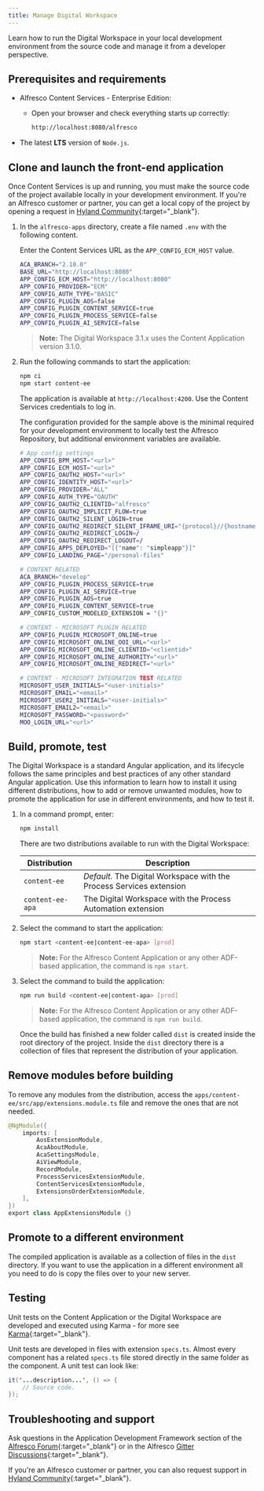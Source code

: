 ```yaml
---
title: Manage Digital Workspace
---
```


Learn how to run the Digital Workspace in your local development environment from the source code and manage it from a developer perspective.

## Prerequisites and requirements

* Alfresco Content Services - Enterprise Edition:
  * Open your browser and check everything starts up correctly:

    ```bash
    http://localhost:8080/alfresco
    ```

* The latest **LTS** version of `Node.js`.

## Clone and launch the front-end application

Once Content Services is up and running, you must make the source code of the project available locally in your development environment. If you're an Alfresco customer or partner, you can get a local copy of the project by opening a request in [Hyland Community](https://community.hyland.com/tskb){:target="_blank"}.

1. In the `alfresco-apps` directory, create a file named `.env` with the following content.

    Enter the Content Services URL as the `APP_CONFIG_ECM_HOST` value.

    ```bash
    ACA_BRANCH="2.10.0"
    BASE_URL="http://localhost:8080"
    APP_CONFIG_ECM_HOST="http://localhost:8080"
    APP_CONFIG_PROVIDER="ECM"
    APP_CONFIG_AUTH_TYPE="BASIC"
    APP_CONFIG_PLUGIN_AOS=false
    APP_CONFIG_PLUGIN_CONTENT_SERVICE=true
    APP_CONFIG_PLUGIN_PROCESS_SERVICE=false
    APP_CONFIG_PLUGIN_AI_SERVICE=false
    ```

    > **Note:** The Digital Workspace 3.1.x uses the Content Application version 3.1.0.

2. Run the following commands to start the application:

    ```bash
    npm ci
    npm start content-ee
    ```

    The application is available at `http://localhost:4200`. Use the Content Services credentials to log in.

    The configuration provided for the sample above is the minimal required for your development environment to locally test the Alfresco Repository, but additional environment variables are available.

    ```bash
    # App config settings
    APP_CONFIG_BPM_HOST="<url>"
    APP_CONFIG_ECM_HOST="<url>"
    APP_CONFIG_OAUTH2_HOST="<url>"
    APP_CONFIG_IDENTITY_HOST="<url>"
    APP_CONFIG_PROVIDER="ALL"
    APP_CONFIG_AUTH_TYPE="OAUTH"
    APP_CONFIG_OAUTH2_CLIENTID="alfresco"
    APP_CONFIG_OAUTH2_IMPLICIT_FLOW=true
    APP_CONFIG_OAUTH2_SILENT_LOGIN=true
    APP_CONFIG_OAUTH2_REDIRECT_SILENT_IFRAME_URI="{protocol}//{hostname}{:port}/assets/silent-refresh.html"
    APP_CONFIG_OAUTH2_REDIRECT_LOGIN=/
    APP_CONFIG_OAUTH2_REDIRECT_LOGOUT=/
    APP_CONFIG_APPS_DEPLOYED="[{"name": "simpleapp"}]"
    APP_CONFIG_LANDING_PAGE="/personal-files"

    # CONTENT RELATED
    ACA_BRANCH="develop"
    APP_CONFIG_PLUGIN_PROCESS_SERVICE=true
    APP_CONFIG_PLUGIN_AI_SERVICE=true
    APP_CONFIG_PLUGIN_AOS=true
    APP_CONFIG_PLUGIN_CONTENT_SERVICE=true
    APP_CONFIG_CUSTOM_MODELED_EXTENSION = "{}"

    # CONTENT - MICROSOFT PLUGIN RELATED
    APP_CONFIG_PLUGIN_MICROSOFT_ONLINE=true
    APP_CONFIG_MICROSOFT_ONLINE_OOI_URL="<url>"
    APP_CONFIG_MICROSOFT_ONLINE_CLIENTID="<clientid>"
    APP_CONFIG_MICROSOFT_ONLINE_AUTHORITY="<url>"
    APP_CONFIG_MICROSOFT_ONLINE_REDIRECT="<url>"

    # CONTENT - MICROSOFT INTEGRATION TEST RELATED
    MICROSOFT_USER_INITIALS="<user-initials>"
    MICROSOFT_EMAIL="<email>"
    MICROSOFT_USER2_INITIALS="<user-initials>"
    MICROSOFT_EMAIL2="<email>"
    MICROSOFT_PASSWORD="<password>"
    MOO_LOGIN_URL="<url>"
    ```

## Build, promote, test

The Digital Workspace is a standard Angular application, and its lifecycle follows the same principles and best practices of any other standard Angular application. Use this information to learn how to install it using different distributions, how to add or remove unwanted modules, how to promote the application for use in different environments, and how to test it.

1. In a command prompt, enter:

    ```bash
    npm install
    ```

    There are two distributions available to run with the Digital Workspace:

    | Distribution | Description |
    | ------------ | ----------- |
    | `content-ee` | *Default.* The Digital Workspace with the Process Services extension |
    | `content-ee-apa` | The Digital Workspace with the Process Automation extension |

2. Select the command to start the application:

    ```bash
    npm start <content-ee|content-ee-apa> [prod]
    ```

    > **Note:** For the Alfresco Content Application or any other ADF-based application, the command is `npm start`.

3. Select the command to build the application:

    ```bash
    npm run build <content-ee|content-apa> [prod]
    ```

    > **Note:** For the Alfresco Content Application or any other ADF-based application, the command is `npm run build`.

    Once the build has finished a new folder called `dist` is created inside the root directory of the project. Inside the `dist` directory there is a collection of files that represent the distribution of your application.

## Remove modules before building

To remove any modules from the distribution, access the `apps/content-ee/src/app/extensions.module.ts` file and remove the ones that are not needed.

```java
@NgModule({
    imports: [
        AosExtensionModule,
        AcaAboutModule,
        AcaSettingsModule,
        AiViewModule,
        RecordModule,
        ProcessServicesExtensionModule,
        ContentServicesExtensionModule,
        ExtensionsOrderExtensionModule,
    ],
})
export class AppExtensionsModule {}
```

## Promote to a different environment

The compiled application is available as a collection of files in the `dist` directory. If you want to use the application in a different environment all you need to do is copy the files over to your new server.

## Testing

Unit tests on the Content Application or the Digital Workspace are developed and executed using Karma - for more see [Karma](https://karma-runner.github.io/latest/index.html){:target="_blank"}.

Unit tests are developed in files with extension `specs.ts`. Almost every component has a related `specs.ts` file stored directly in the same folder as the component. A unit test can look like:

```java
it('...description...', () => {
    // Source code.
});
```

## Troubleshooting and support

Ask questions in the Application Development Framework section of the [Alfresco Forum](https://hub.alfresco.com/t5/application-development/ct-p/developing){:target="_blank"} or in the Alfresco [Gitter Discussions](https://gitter.im/Alfresco/alfresco-ng2-components){:target="_blank"}.

If you're an Alfresco customer or partner, you can also request support in [Hyland Community](https://community.hyland.com/tskb){:target="_blank"}.
